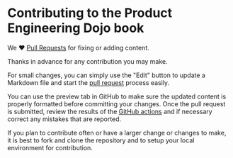 # Contributing to the Product Engineering Dojo book

We :heart: [Pull Requests](https://help.github.com/articles/about-pull-requests/) for fixing or adding content.

Thanks in advance for any contribution you may make.

For small changes, you can simply use the "Edit" button to update a Markdown file and start the [pull request](https://help.github.com/articles/about-pull-requests/) process easily.

You can use the preview tab in GitHub to make sure the updated content is properly formatted before committing your changes. Once the pull request is submitted, review the results of the [GitHub actions](https://github.com/tom-halpin/pe-dojo-book/actions) and if necessary correct any mistakes that are reported.

If you plan to contribute often or have a larger change or changes to make, it is best to fork and clone the repository and to setup your local environment for contribution.
